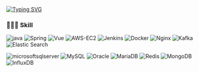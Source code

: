 [![Typing SVG](https://readme-typing-svg.demolab.com?font=Alkatra&weight=500&size=30&duration=3500&pause=3&color=ffb6c1&center=false&vCenter=false&multiline=true&repeat=false&width=450&height=80&lines=Welcome+to+Sujin's+GitHub)](https://git.io/typing-svg)

<h3> 👩🏻‍💻 Skill </h3>

![java](https://img.shields.io/badge/java-007396?style=for-the-badge&logo=java&logoColor=white)
![Spring](https://img.shields.io/badge/springboot-6DB33F?style=for-the-badge&logo=springboot&logoColor=white)
![Vue](https://img.shields.io/badge/Vue.js-4FC08D.svg?style=for-the-badge&logo=vue.js&logoColor=white)
![AWS-EC2](https://img.shields.io/badge/AWS_EC2-%23FF9900.svg?style=for-the-badge&logo=amazonec2&logoColor=white) ![Jenkins](https://img.shields.io/badge/jenkins-%232C5263.svg?style=for-the-badge&logo=jenkins&logoColor=white) ![Docker](https://img.shields.io/badge/docker-%230db7ed.svg?style=for-the-badge&logo=docker&logoColor=white) ![Nginx](https://img.shields.io/badge/nginx-%23009639.svg?style=for-the-badge&logo=nginx&logoColor=white)
 ![Kafka](https://img.shields.io/badge/Apache%20Kafka-000?style=for-the-badge&logo=apachekafka)
![Elastic Search](https://img.shields.io/badge/-ElasticSearch-005571?style=for-the-badge&logo=elasticsearch)
  
![microsoftsqlserver](https://img.shields.io/badge/MSSQL-CC2927?style=for-the-badge&logo=microsoftsqlserver&logoColor=white) 
![MySQL](https://img.shields.io/badge/mysql-4479A1?style=for-the-badge&logo=mysql&logoColor=white)
![Oracle](https://img.shields.io/badge/Oracle-F80000?style=for-the-badge&logo=oracle&logoColor=black)
![MariaDB](https://img.shields.io/badge/MariaDB-003545?style=for-the-badge&logo=mariadb&logoColor=white) ![Redis](https://img.shields.io/badge/redis-%23DD0031.svg?style=for-the-badge&logo=redis&logoColor=white) ![MongoDB](https://img.shields.io/badge/MongoDB-%234ea94b.svg?style=for-the-badge&logo=mongodb&logoColor=white)
![InfluxDB](https://img.shields.io/badge/InfluxDB-22ADF6?style=for-the-badge&logo=InfluxDB&logoColor=white)
